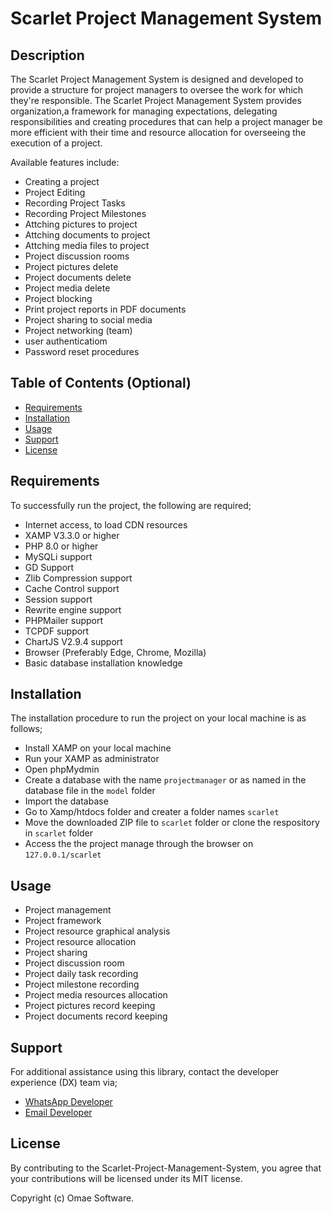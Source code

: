 # Scarlet Project Management System

## Description

The Scarlet Project Management System is designed and developed to provide a structure for project managers to oversee the work for which they're responsible. The Scarlet Project Management System provides organization,a framework for managing expectations, delegating responsibilities and creating procedures that can help a project manager be more efficient with their time and resource allocation for overseeing the execution of a project.

Available features include:
- Creating a project
- Project Editing
- Recording Project Tasks
- Recording Project Milestones
- Attching pictures to project
- Attching documents to project
- Attching media files to project
- Project discussion rooms
- Project pictures delete
- Project documents delete
- Project media delete 
- Project blocking
- Print project reports in PDF documents
- Project sharing to social media
- Project networking (team)
- user authenticatiom
- Password reset procedures


## Table of Contents (Optional)

- [Requirements](#requirements)
- [Installation](#installation)
- [Usage](#usage)
- [Support](#support)
- [License](#license)

## Requirements

To successfully run the project, the following are required;
- Internet access, to load CDN resources
- XAMP V3.3.0 or higher
- PHP 8.0 or higher
- MySQLi support
- GD Support
- Zlib Compression support
- Cache Control support 
- Session support
- Rewrite engine support
- PHPMailer support
- TCPDF support
- ChartJS V2.9.4 support
- Browser (Preferably Edge, Chrome, Mozilla)
- Basic database installation knowledge

## Installation

The installation procedure to run the project on your local machine is as follows;
- Install XAMP on your local machine
- Run your XAMP as administrator
- Open phpMydmin
- Create a database with the name `projectmanager` or as named in the database file in the `model` folder
- Import the database
- Go to Xamp/htdocs folder and creater a folder names `scarlet`
- Move the downloaded ZIP file to `scarlet` folder or clone the respository in `scarlet` folder
- Access the the project manage through the browser on `127.0.0.1/scarlet`

## Usage

- Project management
- Project framework
- Project resource graphical analysis
- Project resource allocation
- Project sharing
- Project discussion room
- Project daily task recording
- Project milestone recording
- Project media resources allocation
- Project pictures record keeping
- Project documents record keeping

## Support

For additional assistance using this library, contact the developer experience (DX) team via;
- [WhatsApp Developer](https://wa.me/+260977742472)
- [Email Developer](mailto:corneliuskasokola101@gmail.com)

## License

By contributing to the Scarlet-Project-Management-System, you agree that your contributions will be licensed under its MIT license.

Copyright (c) Omae Software.
